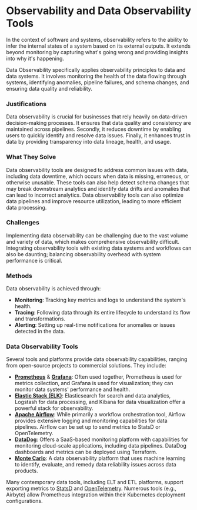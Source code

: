 # Observability and Data Observability Tools

In the context of software and systems, observability refers to the ability to infer the internal states of a system based on its external outputs.
It extends beyond monitoring by capturing what's going wrong and providing insights into why it's happening.

Data Observability specifically applies observability principles to data and data systems.
It involves monitoring the health of the data flowing through systems, identifying anomalies, pipeline failures, and schema changes, and ensuring data quality and reliability.

### Justifications

Data observability is crucial for businesses that rely heavily on data-driven decision-making processes. It ensures that data quality and consistency are maintained across pipelines.
Secondly, it reduces downtime by enabling users to quickly identify and resolve data issues.
Finally, it enhances trust in data by providing transparency into data lineage, health, and usage.

### What They Solve

Data observability tools are designed to address common issues with data, including data downtime, which occurs when data is missing, erroneous, or otherwise unusable.
These tools can also help detect schema changes that may break downstream analytics and identify data drifts and anomalies that can lead to incorrect analytics.
Data observability tools can also optimize data pipelines and improve resource utilization, leading to more efficient data processing.

### Challenges

Implementing data observability can be challenging due to the vast volume and variety of data, which makes comprehensive observability difficult. Integrating observability tools with existing data systems and workflows can also be daunting; balancing observability overhead with system performance is critical.

### Methods

Data observability is achieved through:

* **Monitoring**: Tracking key metrics and logs to understand the system's health.
* **Tracing**: Following data through its entire lifecycle to understand its flow and transformations.
* **Alerting**: Setting up real-time notifications for anomalies or issues detected in the data.

### Data Observability Tools

Several tools and platforms provide data observability capabilities, ranging from open-source projects to commercial solutions. They include:

* [**Prometheus**](https://prometheus.io/) & [**Grafana**](https://grafana.com/): Often used together, Prometheus is used for metrics collection, and Grafana is used for visualization; they can monitor data systems' performance and health.
* [**Elastic Stack (ELK)**](https://www.elastic.co/elastic-stack/): Elasticsearch for search and data analytics, Logstash for data processing, and Kibana for data visualization offer a powerful stack for observability.
* [**Apache Airflow**](https://airflow.apache.org/docs/apache-airflow/stable/administration-and-deployment/logging-monitoring/index.html): While primarily a workflow orchestration tool, Airflow provides extensive logging and monitoring capabilities for data pipelines. Airflow can be set up to send metrics to StatsD or OpenTelemetry.
* [**DataDog**](https://www.datadoghq.com/): Offers a SaaS-based monitoring platform with capabilities for monitoring cloud-scale applications, including data pipelines. DataDog dashboards and metrics can be deployed using Terraform.
* [**Monte Carlo**](https://www.montecarlodata.com/): A data observability platform that uses machine learning to identify, evaluate, and remedy data reliability issues across data products.

Many contemporary data tools, including ELT and ETL platforms, support exporting metrics to [StatsD](https://github.com/etsy/statsd) and [OpenTelemetry](https://opentelemetry.io/).
Numerous tools (e.g., Airbyte) allow Prometheus integration within their Kubernetes deployment configurations.
